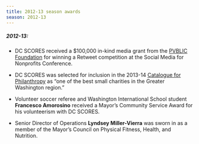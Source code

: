 ```yaml
---
title: 2012-13 season awards
season: 2012-13
---
```


##### **2012-13:**

- DC SCORES received a $100,000 in-kind media grant from the <a href="https://www.pvblic.org/" target="_blank">PVBLIC Foundation</a> for winning a Retweet competition at the Social Media for Nonprofits Conference.

- DC SCORES was selected for inclusion in the 2013-14 <a href="https://www.cfp-dc.org/nonprofits/1328/DC-SCORES" target="_blank">Catalogue for Philanthropy</a> as “one of the best small charities in the Greater Washington region.”

- Volunteer soccer referee and Washington International School student **Francesco Amorosino** received a Mayor’s Community Service Award for his volunteerism with DC SCORES.

- Senior Director of Operations **Lyndsey Miller-Vierra** was sworn in as a member of the Mayor’s Council on Physical Fitness, Health, and Nutrition.